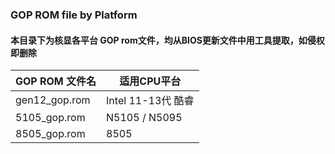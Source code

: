 ### GOP ROM file by Platform

#### 本目录下为核显各平台 GOP rom文件，均从BIOS更新文件中用工具提取，如侵权即删除

GOP ROM 文件名       | 适用CPU平台
--------------------|-------------------------
gen12_gop.rom       | Intel 11-13代 酷睿 
5105_gop.rom        | N5105 / N5095
8505_gop.rom        | 8505

